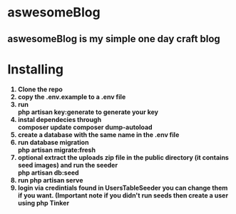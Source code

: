 # aswesomeBlog

<h2>aswesomeBlog is my simple one day craft blog</h2>
<h1>Installing</h1>
<h4>
<ol>
<li> Clone the repo </li>
<li> copy the .env.example to a .env file </li>
<li> run </li>
php artisan key:generate </li>
to generate your key</li>
<li> instal dependecies through</li>
composer update</li>
composer dump-autoload</li>
<li> create a database with the same name in the .env file</li>
<li> run database migration </li>
php artisan migrate:fresh</li>
<li> optional extract the uploads zip file in the public directory (it contains seed images) and run the seeder </li>
php artisan db:seed </li>
<li> run php artisan serve </li>
<li> login via credintials found in UsersTableSeeder you can change them if you want. (<b>Important note</b> if you didn't run seeds then create a user using php Tinker </li>
</ol>
</h4>
